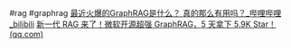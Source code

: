 #rag #graphrag
[最近火爆的GraphRAG是什么？ 真的那么有用吗？_哔哩哔哩_bilibili](https://www.bilibili.com/video/BV17i421h7wL/)
[新一代 RAG 来了！微软开源超强 GraphRAG，5 天拿下 5.9K Star！ (qq.com)](https://mp.weixin.qq.com/s/CsgdGy75VJqPdguDSILLdQ)
